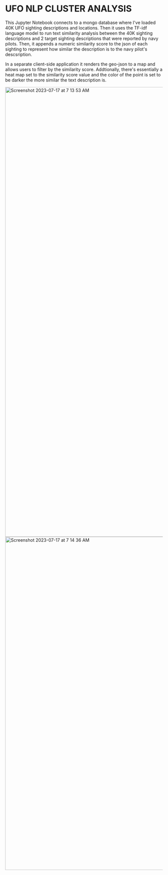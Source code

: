 # UFO NLP CLUSTER ANALYSIS

This Jupyter Notebook connects to a mongo database where I've loaded 40K UFO sighting descriptions and locations. Then it uses the TF-idf language model to run text similarity analysis between the 40K sighting descriptions and 2 target sighting descriptions that were reported by navy pilots. Then, it appends a numeric similarity score to the json of each sighting to represent how similar the description is to the navy pilot's descsription.

In a separate client-side application it renders the geo-json to a map and allows users to filter by the similarity score. Addtionally, there's essentially a heat map set to the similarity score value and the color of the point is set to be darker the more similar the text description is. 

<img width="1440" alt="Screenshot 2023-07-17 at 7 13 53 AM" src="https://github.com/DanielFord11/ufo-nlp-custer-analysis/assets/69986354/13427cc0-6953-4b21-9675-1a5610de0049">


<img width="1067" alt="Screenshot 2023-07-17 at 7 14 36 AM" src="https://github.com/DanielFord11/ufo-nlp-custer-analysis/assets/69986354/055fa2f9-5d50-48b8-ac82-94946933072b">
